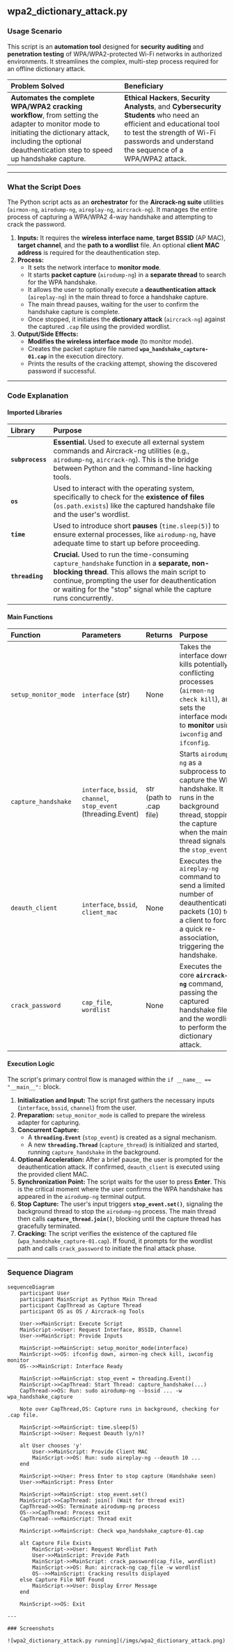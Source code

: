 ## wpa2_dictionary_attack.py

### Usage Scenario

This script is an **automation tool** designed for **security auditing** and **penetration testing** of WPA/WPA2-protected Wi-Fi networks in authorized environments. It streamlines the complex, multi-step process required for an offline dictionary attack.

| Problem Solved | Beneficiary |
| :--- | :--- |
| **Automates the complete WPA/WPA2 cracking workflow**, from setting the adapter to monitor mode to initiating the dictionary attack, including the optional deauthentication step to speed up handshake capture. | **Ethical Hackers**, **Security Analysts**, and **Cybersecurity Students** who need an efficient and educational tool to test the strength of Wi-Fi passwords and understand the sequence of a WPA/WPA2 attack. |

---

### What the Script Does

The Python script acts as an **orchestrator** for the **Aircrack-ng suite** utilities (`airmon-ng`, `airodump-ng`, `aireplay-ng`, `aircrack-ng`). It manages the entire process of capturing a WPA/WPA2 4-way handshake and attempting to crack the password.

1.  **Inputs:** It requires the **wireless interface name**, **target BSSID** (AP MAC), **target channel**, and the **path to a wordlist** file. An optional **client MAC address** is required for the deauthentication step.
2.  **Process:**
    * It sets the network interface to **monitor mode**.
    * It starts **packet capture** (`airodump-ng`) in a **separate thread** to search for the WPA handshake.
    * It allows the user to optionally execute a **deauthentication attack** (`aireplay-ng`) in the main thread to force a handshake capture.
    * The main thread pauses, waiting for the user to confirm the handshake capture is complete.
    * Once stopped, it initiates the **dictionary attack** (`aircrack-ng`) against the captured `.cap` file using the provided wordlist.
3.  **Output/Side Effects:**
    * **Modifies the wireless interface mode** (to monitor mode).
    * Creates the packet capture file named **`wpa_handshake_capture-01.cap`** in the execution directory.
    * Prints the results of the cracking attempt, showing the discovered password if successful.

---

### Code Explanation

#### Imported Libraries

| Library | Purpose |
| :--- | :--- |
| **`subprocess`** | **Essential.** Used to execute all external system commands and Aircrack-ng utilities (e.g., `airodump-ng`, `aircrack-ng`). This is the bridge between Python and the command-line hacking tools. |
| **`os`** | Used to interact with the operating system, specifically to check for the **existence of files** (`os.path.exists`) like the captured handshake file and the user's wordlist. |
| **`time`** | Used to introduce short **pauses** (`time.sleep(5)`) to ensure external processes, like `airodump-ng`, have adequate time to start up before proceeding. |
| **`threading`** | **Crucial.** Used to run the time-consuming `capture_handshake` function in a **separate, non-blocking thread**. This allows the main script to continue, prompting the user for deauthentication or waiting for the "stop" signal while the capture runs concurrently. |

#### Main Functions

| Function | Parameters | Returns | Purpose |
| :--- | :--- | :--- | :--- |
| `setup_monitor_mode` | `interface` (str) | None | Takes the interface down, kills potentially conflicting processes (`airmon-ng check kill`), and sets the interface mode to **monitor** using `iwconfig` and `ifconfig`. |
| `capture_handshake` | `interface`, `bssid`, `channel`, `stop_event` (threading.Event) | str (path to .cap file) | Starts `airodump-ng` as a subprocess to capture the WPA handshake. It runs in the background thread, stopping the capture when the main thread signals the `stop_event`. |
| `deauth_client` | `interface`, `bssid`, `client_mac` | None | Executes the `aireplay-ng` command to send a limited number of deauthentication packets (10) to a client to force a quick re-association, triggering the handshake. |
| `crack_password` | `cap_file`, `wordlist` | None | Executes the core **`aircrack-ng`** command, passing the captured handshake file and the wordlist to perform the dictionary attack. |

#### Execution Logic

The script's primary control flow is managed within the `if __name__ == "__main__":` block.

1.  **Initialization and Input:** The script first gathers the necessary inputs (`interface`, `bssid`, `channel`) from the user.
2.  **Preparation:** `setup_monitor_mode` is called to prepare the wireless adapter for capturing.
3.  **Concurrent Capture:**
    * A **`threading.Event`** (`stop_event`) is created as a signal mechanism.
    * A new **`threading.Thread`** (`capture_thread`) is initialized and started, running `capture_handshake` in the background.
4.  **Optional Acceleration:** After a brief pause, the user is prompted for the deauthentication attack. If confirmed, `deauth_client` is executed using the provided client MAC.
5.  **Synchronization Point:** The script waits for the user to press **Enter**. This is the critical moment where the user confirms the WPA handshake has appeared in the `airodump-ng` terminal output.
6.  **Stop Capture:** The user's input triggers **`stop_event.set()`**, signaling the background thread to stop the `airodump-ng` process. The main thread then calls **`capture_thread.join()`**, blocking until the capture thread has gracefully terminated.
7.  **Cracking:** The script verifies the existence of the captured file (`wpa_handshake_capture-01.cap`). If found, it prompts for the wordlist path and calls `crack_password` to initiate the final attack phase.

---

### Sequence Diagram

```mermaid
sequenceDiagram
    participant User
    participant MainScript as Python Main Thread
    participant CapThread as Capture Thread
    participant OS as OS / Aircrack-ng Tools

    User->>MainScript: Execute Script
    MainScript->>User: Request Interface, BSSID, Channel
    User->>MainScript: Provide Inputs
    
    MainScript->>MainScript: setup_monitor_mode(interface)
    MainScript->>OS: ifconfig down, airmon-ng check kill, iwconfig monitor
    OS-->>MainScript: Interface Ready
    
    MainScript->>MainScript: stop_event = threading.Event()
    MainScript->>CapThread: Start Thread: capture_handshake(...)
    CapThread->>OS: Run: sudo airodump-ng --bssid ... -w wpa_handshake_capture
    
    Note over CapThread,OS: Capture runs in background, checking for .cap file.
    
    MainScript->>MainScript: time.sleep(5)
    MainScript->>User: Request Deauth (y/n)?
    
    alt User chooses 'y'
        User->>MainScript: Provide Client MAC
        MainScript->>OS: Run: sudo aireplay-ng --deauth 10 ...
    end
    
    MainScript->>User: Press Enter to stop capture (Handshake seen)
    User->>MainScript: Press Enter
    
    MainScript->>MainScript: stop_event.set()
    MainScript->>CapThread: join() (Wait for thread exit)
    CapThread->>OS: Terminate airodump-ng process
    OS-->>CapThread: Process exit
    CapThread-->>MainScript: Thread exit
    
    MainScript->>MainScript: Check wpa_handshake_capture-01.cap
    
    alt Capture File Exists
        MainScript->>User: Request Wordlist Path
        User->>MainScript: Provide Path
        MainScript->>MainScript: crack_password(cap_file, wordlist)
        MainScript->>OS: Run: aircrack-ng cap_file -w wordlist
        OS-->>MainScript: Cracking results displayed
    else Capture File NOT Found
        MainScript->>User: Display Error Message
    end
    
    MainScript->>OS: Exit
                      
---

### Screenshots

![wpa2_dictionary_attack.py running](/imgs/wpa2_dictionary_attack.png)
